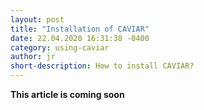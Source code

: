 ```yaml
---
layout: post
title: "Installation of CAVIAR"
date: 22.04.2020 16:31:38 -0400
category: using-caviar
author: jr
short-description: How to install CAVIAR?
---
```



**This article is coming soon**

